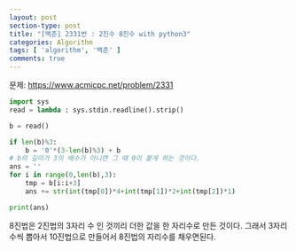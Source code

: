 ```yaml
---
layout: post
section-type: post
title: "[백준] 2331번 : 2진수 8진수 with python3"
categories: Algorithm
tags: [ 'algorithm', '백준' ]
comments: true
---
```


문제:
https://www.acmicpc.net/problem/2331

``` python
import sys
read = lambda : sys.stdin.readline().strip()

b = read()

if len(b)%3:
    b = '0'*(3-len(b)%3) + b
# b의 길이가 3의 배수가 아니면 그 때 0이 붙게 하는 것이다.
ans = ''
for i in range(0,len(b),3):
    tmp = b[i:i+3]
    ans += str(int(tmp[0])*4+int(tmp[1])*2+int(tmp[2])*1)

print(ans)
```

8진법은 2진법의 3자리 수 인 것끼리 더한 값을 한 자리수로 만든 것이다.
그래서 3자리수씩 뽑아서 10진법으로 만들어서 8진법의 자리수를 채우면된다.
